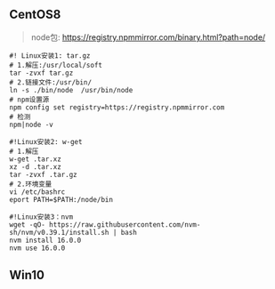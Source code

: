 ## CentOS8

> node包: https://registry.npmmirror.com/binary.html?path=node/

```shell
#! Linux安装1: tar.gz
# 1.解压:/usr/local/soft
tar -zvxf tar.gz
# 2.链接文件:/usr/bin/
ln -s ./bin/node  /usr/bin/node
# npm设置源
npm config set registry=https://registry.npmmirror.com
# 检测
npm|node -v
```

```shell
#!Linux安装2: w-get
# 1.解压
w-get .tar.xz
xz -d .tar.xz
tar -zvxf .tar.gz
# 2.环境变量
vi /etc/bashrc
eport PATH=$PATH:/node/bin
```

```shell
#!Linux安装3：nvm
wget -qO- https://raw.githubusercontent.com/nvm-sh/nvm/v0.39.1/install.sh | bash
nvm install 16.0.0
nvm use 16.0.0
```

## Win10